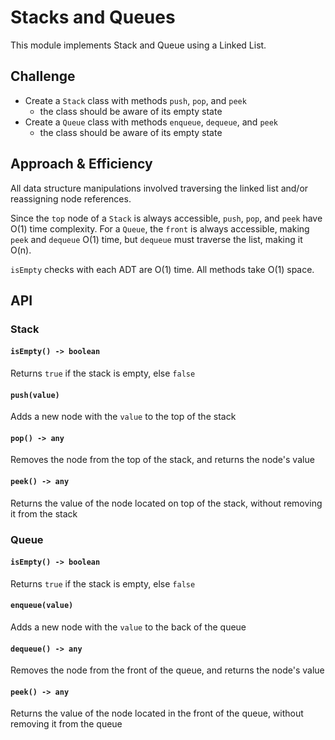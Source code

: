 # Stacks and Queues
This module implements Stack and Queue using a Linked List.

## Challenge
- Create a `Stack` class with methods `push`, `pop`, and `peek`
  - the class should be aware of its empty state
- Create a `Queue` class with methods `enqueue`, `dequeue`, and `peek`
  - the class should be aware of its empty state

## Approach & Efficiency
All data structure manipulations involved traversing the linked list and/or reassigning node references.

Since the `top` node of a `Stack` is always accessible, `push`, `pop`, and `peek` have O(1) time complexity. For a `Queue`, the `front` is always accessible, making `peek` and `dequeue` O(1) time, but `dequeue` must traverse the list, making it O(n).

`isEmpty` checks with each ADT are O(1) time. All methods take O(1) space.

## API
### Stack
#### `isEmpty() -> boolean`
Returns `true` if the stack is empty, else `false`
#### `push(value)`
Adds a new node with the `value` to the top of the stack 
#### `pop() -> any`
Removes the node from the top of the stack, and returns the node's value
#### `peek() -> any`
Returns the value of the node located on top of the stack, without removing it from the stack

### Queue
#### `isEmpty() -> boolean`
Returns `true` if the stack is empty, else `false`
#### `enqueue(value)`
Adds a new node with the `value` to the back of the queue 
#### `dequeue() -> any`
Removes the node from the front of the queue, and returns the node's value
#### `peek() -> any`
Returns the value of the node located in the front of the queue, without removing it from the queue
